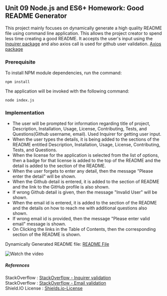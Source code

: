 ## Unit 09 Node.js and ES6+ Homework: Good README Generator

This project mainly focuses on dynamically generate a high quality README file using command line application. This allows the project creator to spend less time creating a good README. It accepts the user's input using the [Inquirer package](https://www.npmjs.com/package/inquirer) and also axios call is used for github user validation. [Axios package](https://www.npmjs.com/package/axios) 

### Prerequisite

To install NPM module dependencies, run the command:

```
npm install
```

The application will be invoked with the following command:

```
node index.js
```

### Implementation

* The user will be prompted for information regarding title of project, Description, Installation, Usage, License, Contributing, Tests, and Questions(Github username, email). Used Inquirer for getting user input. 
* When the user types the details, it is being added to the sections of the README entitled Description, Installation, Usage, License,  Contributing, Tests, and Questions.
* When the license for the application is selected from the list of options, 
then a badge for that license is added to the top of the README and the detail is added to the section of the README.
* When the user forgets to enter any detail, then the message "Please enter the detail" will be shown.
* When the Github detail is entered, it is added to the section of README and the link to the GitHub profile is also shown.
* If wrong Github detail is given, then the message "Invalid User" will be shown.
* When the email id is entered, it is added to the section of the README and the details on  how to reach me with additional questions also shown.
* If wrong email id is provided, then the message "Please enter valid email" message is shown.
* On Clicking the links in the Table of Contents, then the corresponding section of the README is shown.

Dynamically Generated README file: [README File](Develop/README.md)

![Watch the video](https://drive.google.com/file/d/1abbiYRXLnPnqhouBzz7OvJGw3h8EAXem/view?usp=sharing)

##### References

StackOverflow : [StackOverflow - Inquirer validation](https://stackoverflow.com/questions/57321266/how-to-test-inquirer-validation)<br/>
StackOverflow : [StackOverflow - Email validation](https://stackoverflow.com/questions/46155/how-to-validate-an-email-address-in-javascript)<br/>
Shield.IO License : [Shields.io-License](https://shields.io/category/license)